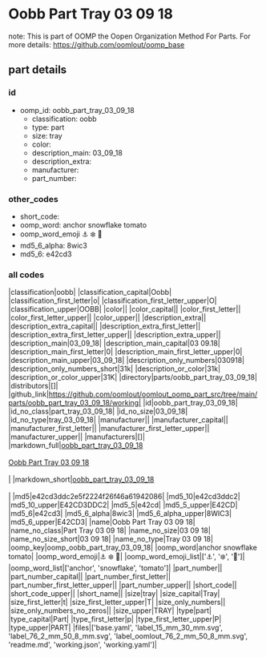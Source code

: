 # Oobb Part Tray 03 09 18  

note: This is part of OOMP the Oopen Organization Method For Parts. For more details: https://github.com/oomlout/oomp_base

##  part details





### id
* oomp_id: oobb_part_tray_03_09_18
  * classification: oobb
  * type: part
  * size: tray
  * color: 
  * description_main: 03_09_18
  * description_extra: 
  * manufacturer: 
  * part_number: 

### other_codes
* short_code: 
* oomp_word: anchor snowflake tomato
* oomp_word_emoji :anchor: :snowflake: :tomato:
* md5_6_alpha: 8wic3
* md5_6: e42cd3

### all codes 
|classification|oobb|
|classification_capital|Oobb|
|classification_first_letter|o|
|classification_first_letter_upper|O|
|classification_upper|OOBB|
|color||
|color_capital||
|color_first_letter||
|color_first_letter_upper||
|color_upper||
|description_extra||
|description_extra_capital||
|description_extra_first_letter||
|description_extra_first_letter_upper||
|description_extra_upper||
|description_main|03_09_18|
|description_main_capital|03 09.18|
|description_main_first_letter|0|
|description_main_first_letter_upper|0|
|description_main_upper|03_09_18|
|description_only_numbers|030918|
|description_only_numbers_short|31k|
|description_or_color|31k|
|description_or_color_upper|31K|
|directory|parts/oobb_part_tray_03_09_18|
|distributors|[]|
|github_link|https://github.com/oomlout/oomlout_oomp_part_src/tree/main/parts/oobb_part_tray_03_09_18/working|
|id|oobb_part_tray_03_09_18|
|id_no_class|part_tray_03_09_18|
|id_no_size|03_09_18|
|id_no_type|tray_03_09_18|
|manufacturer||
|manufacturer_capital||
|manufacturer_first_letter||
|manufacturer_first_letter_upper||
|manufacturer_upper||
|manufacturers|[]|
|markdown_full|[oobb_part_tray_03_09_18](https://github.com/oomlout/oomlout_oomp_part_src/tree/main/parts/oobb_part_tray_03_09_18/working)<br>[](https://github.com/oomlout/oomlout_oomp_part_src/tree/main/parts/oobb_part_tray_03_09_18/working)<br>[Oobb Part Tray 03 09 18](https://github.com/oomlout/oomlout_oomp_part_src/tree/main/parts/oobb_part_tray_03_09_18/working)<br><br>|
|markdown_short|[oobb_part_tray_03_09_18](https://github.com/oomlout/oomlout_oomp_part_src/tree/main/parts/oobb_part_tray_03_09_18/working)<br><br>|
|md5|e42cd3ddc2e5f2224f26f46a61942086|
|md5_10|e42cd3ddc2|
|md5_10_upper|E42CD3DDC2|
|md5_5|e42cd|
|md5_5_upper|E42CD|
|md5_6|e42cd3|
|md5_6_alpha|8wic3|
|md5_6_alpha_upper|8WIC3|
|md5_6_upper|E42CD3|
|name|Oobb Part Tray 03 09 18|
|name_no_class|Part Tray 03 09 18|
|name_no_size|03 09 18|
|name_no_size_short|03 09 18|
|name_no_type|Tray 03 09 18|
|oomp_key|oomp_oobb_part_tray_03_09_18|
|oomp_word|anchor snowflake tomato|
|oomp_word_emoji|:anchor: :snowflake: :tomato:|
|oomp_word_emoji_list|[':anchor:', ':snowflake:', ':tomato:']|
|oomp_word_list|['anchor', 'snowflake', 'tomato']|
|part_number||
|part_number_capital||
|part_number_first_letter||
|part_number_first_letter_upper||
|part_number_upper||
|short_code||
|short_code_upper||
|short_name||
|size|tray|
|size_capital|Tray|
|size_first_letter|t|
|size_first_letter_upper|T|
|size_only_numbers||
|size_only_numbers_no_zeros||
|size_upper|TRAY|
|type|part|
|type_capital|Part|
|type_first_letter|p|
|type_first_letter_upper|P|
|type_upper|PART|
|files|['base.yaml', 'label_15_mm_30_mm.svg', 'label_76_2_mm_50_8_mm.svg', 'label_oomlout_76_2_mm_50_8_mm.svg', 'readme.md', 'working.json', 'working.yaml']|
